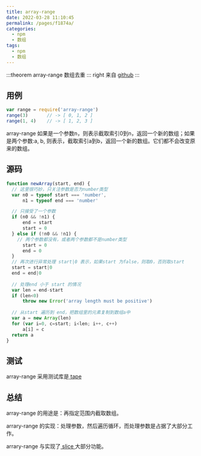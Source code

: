 ```yaml
---
title: array-range
date: 2022-03-28 11:10:45
permalink: /pages/f1874a/
categories:
  - npm
  - 数组
tags:
  - npm
  - 数组
---
```

:::theorem array-range
数组去重
::: right
来自 [github](https://github.com/mattdesl/array-range)
:::

## 用例

```javascript
var range = require('array-range')
range(3)       // -> [ 0, 1, 2 ]
range(1, 4)    // -> [ 1, 2, 3 ]
```

array-range 如果是一个参数n，则表示截取索引0到n，返回一个新的数组；如果是两个参数:a, b, 则表示，截取索引a到b，返回一个新的数组。它们都不会改变原来的数组。

## 源码

```javascript
function newArray(start, end) {
  // 这里很巧妙，只关注参数是否为number类型
  var n0 = typeof start === 'number',
      n1 = typeof end === 'number'

  // 只接受了一个参数
  if (n0 && !n1) {
      end = start
      start = 0
  } else if (!n0 && !n1) {
    // 两个参数都没有，或者两个参数都不是number类型
      start = 0
      end = 0
  }
  // 再次进行异常处理 start|0 表示，如果start 为false，则取0，否则取start
  start = start|0
  end = end|0
  
  // 处理end 小于 start 的情况
  var len = end-start
  if (len<0)
      throw new Error('array length must be positive')
  
  // 从start 遍历到 end，把数组里的元素复制到数组a中
  var a = new Array(len)
  for (var i=0, c=start; i<len; i++, c++)
      a[i] = c
  return a
}
```

## 测试

array-range 采用测试库是[ tape ](https://github.com/substack/tape)

## 总结

array-range 的用途是：再指定范围内截取数组。

arrary-range 的实现：处理参数，然后遍历循环，而处理参数是占据了大部分工作。

arrary-range 与实现了[ slice ](https://developer.mozilla.org/zh-CN/docs/Web/JavaScript/Reference/Global_Objects/Array/slice)大部分功能。